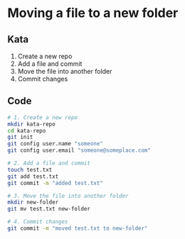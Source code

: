 # Moving a file to a new folder

## Kata
1. Create a new repo
2. Add a file and commit
3. Move the file into another folder
4. Commit changes


## Code
```bash
# 1. Create a new repo
mkdir kata-repo
cd kata-repo
git init
git config user.name "someone"
git config user.email "someone@someplace.com"

# 2. Add a file and commit
touch test.txt
git add test.txt
git commit -m "added test.txt"

# 3. Move the file into another folder
mkdir new-folder
git mv test.txt new-folder

# 4. Commit changes
git commit -m "moved test.txt to new-folder"
```
